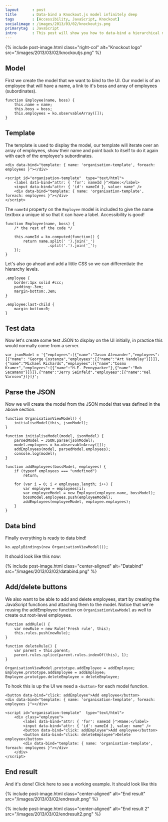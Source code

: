 ```yaml
---
layout      : post
title       : Data-bind a Knockout.js model infinitely deep
tags        : [Accessibility, JavaScript, Knockout]
socialimage : /images/2013/03/02/knockoutjs.png
primarytag  : JavaScript
intro       : This post will show you how to data-bind a hierarchical model that can go infinitely deep onto a page using Knockout.js. In this post, I will make a screen that will be used to build an organisation chart as an example, I chose this as it's a really simple example to illustrate the technique that I'll be using.
---
```


{% include post-image.html class="right-col" alt="Knockout logo" src="/images/2013/03/02/knockoutjs.png" %}



## Model

First we create the model that we want to bind to the UI. Our model is of an employee that will have a name, a link to it's boss and array of employees (subordinates).

<div class="clear"><!----></div>

<!--prettify lang=js-->
    function Employee(name, boss) {
        this.name = name;
        this.boss = boss;
        this.employees = ko.observableArray([]);
    }



## Template

The template is used to display the model, our template will iterate over an array of employees, show their name and point back to itself to do it again with each of the employee's subordinates.


<!--prettify lang=html-->
    <div data-bind="template: { name: 'organisation-template', foreach: employees }"></div>

    <script id="organisation-template"  type="text/html">
        <label data-bind="attr: { 'for': nameId }">Name:</label>
        <input data-bind="attr: { 'id': nameId }, value: name" />
        <div data-bind="template: { name: 'organisation-template', foreach: employees }"></div>
    </script>

The `nameId` property on the `Employee` model is included to give the name textbox a unique id so that it can have a label. Accessibility is good!

<!--prettify lang=javascript-->
    function Employee(name, boss) {
        /* the rest of the code */

        this.nameId = ko.computed(function() {
            return name.split(' ').join('_')
                       .split('.').join('_');
        });
    }

Let's also go ahead and add a little CSS so we can differentiate the hierarchy levels.

<!--prettify lang=css-->
    .employee {
        border:1px solid #ccc;
        padding:.3em;
        margin-bottom:.3em;
    }

    .employee:last-child {
        margin-bottom:0;
    }



## Test data

Now let's create some test JSON to display on the UI initially, in practice this would normally come from a server.

<!--prettify lang=javascript-->
    var jsonModel = '{"employees":[{"name":"Jason Alexander","employees":[{"name": "George Costanza","employees":[{"name":"Art Vandelay"}]}]},{"name":"Michael Richards","employees":[{"name":"Cosmo Kramer","employees":[{"name":"H.E. Pennypacker"},{"name":"Bob Sacamano"}]}]},{"name":"Jerry Seinfeld","employees":[{"name":"Kel Varnsen"}]}]}';



## Parse the JSON

Now we will create the model from the JSON model that was defined in the above section.

<!--prettify lang=javascript-->
    function OrganisationViewModel() {
        initialiseModel(this, jsonModel);
    }

    function initialiseModel(model, jsonModel) {
        parsedModel = JSON.parse(jsonModel);
        model.employees = ko.observableArray([]);
        addEmployees(model, parsedModel.employees);
        console.log(model);
    }

    function addEmployees(bossModel, employees) {
        if (typeof employees === "undefined")
            return;

        for (var i = 0; i < employees.length; i++) {
            var employee = employees[i];
            var employeeModel = new Employee(employee.name, bossModel);
            bossModel.employees.push(employeeModel);
            addEmployees(employeeModel, employee.employees);
        }
    }



## Data bind

Finally everything is ready to data bind!


<!--prettify lang=javascript-->
    ko.applyBindings(new OrganisationViewModel());

It should look like this now:

{% include post-image.html class="center-aligned" alt="Databind" src="/images/2013/03/02/databind.png" %}



## Add/delete buttons

We also want to be able to add and delete employees, start by creating the JavaScript functions and attaching them to the model. Notice that we're reusing the addEmployee function on `OrganisationViewModel` as well to create out root-level employees.

<!--prettify lang=javascript-->
    function addRule() {
        var newRule = new Rule('Fresh rule', this);
        this.rules.push(newRule);
    }

    function deleteRule() {
        var parent = this.parent;
        parent.rules.splice(parent.rules.indexOf(this), 1);
    }

    OrganisationViewModel.prototype.addEmployee = addEmployee;
    Employee.prototype.addEmployee = addEmployee;
    Employee.prototype.deleteEmployee = deleteEmployee;

To hook this is up the UI we need a `<button>` for each model function.

<!--prettify lang=html-->
    <button data-bind="click: addEmployee">Add employee</button>
    <div data-bind="template: { name: 'organisation-template', foreach: employees }"></div>

    <script id="organisation-template"  type="text/html">
        <div class="employee">
            <label data-bind="attr: { 'for': nameId }">Name:</label>
            <input data-bind="attr: { 'id': nameId }, value: name" />
            <button data-bind="click: addEmployee">Add employee</button>
            <button data-bind="click: deleteEmployee">Delete employee</button>
            <div data-bind="template: { name: 'organisation-template', foreach: employees }"></div>
        </div>
    </script>



## End result

And it's done! Click here to see a working example. It should look like this

{% include post-image.html class="center-aligned" alt="End result" src="/images/2013/03/02/endresult.png" %}

{% include post-image.html class="center-aligned" alt="End result 2" src="/images/2013/03/02/endresult2.png" %}

[Knockout logo]: https://googledrive.com/host/0B-wUQaw640vCRlBNMXFfWlhRcTA/knockoutjs.png
[Databind]: https://googledrive.com/host/0B-wUQaw640vCRlBNMXFfWlhRcTA/databind.png
[End result]: https://googledrive.com/host/0B-wUQaw640vCRlBNMXFfWlhRcTA/endresult.png
[End result 2]: https://googledrive.com/host/0B-wUQaw640vCRlBNMXFfWlhRcTA/endresult2.png

